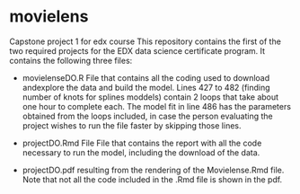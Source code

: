 # movielens
Capstone project 1 for edx course
This repository contains the first of the two required projects for the 
EDX data science certificate program.
It contains the following three files:
- movielenseDO.R  File that contains all the coding used to download andexplore the data and build the model. Lines
427 to 482 (finding number of knots for splines moddels) contain 2 loops that take about one hour to complete each. 
The model fit in line 486 has the parameters obtained from the loops included, in case the person evaluating the project wishes
to run the file faster by skipping those lines. 
  
- projectDO.Rmd File File that contains the report with all the code necessary to run the model, including the 
download of the data.
  
- projectDO.pdf resulting from the rendering of the Movielense.Rmd file. Note that not all the code included in 
  the .Rmd file is shown in the pdf.

